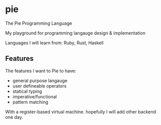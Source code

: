 pie
===

The Pie Programming Language

My playground for programming langauge design & implementation

Languages I will learn from: Ruby, Rust, Haskell

## Features

The features I want to Pie to have:

- general purpose langauge
- user defineable operators
- statical typing
- imperative/functional
- pattern matching



With a register-based virtual machine. hopefully I will add other backend one day.
